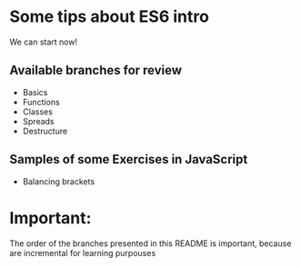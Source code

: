 # Some tips about ES6 intro
We can start now!

## Available branches for review
* Basics 
* Functions
* Classes
* Spreads
* Destructure

## Samples of some Exercises in JavaScript

* Balancing brackets

# Important:
The order of the branches presented in this README is important, because are incremental for learning purpouses